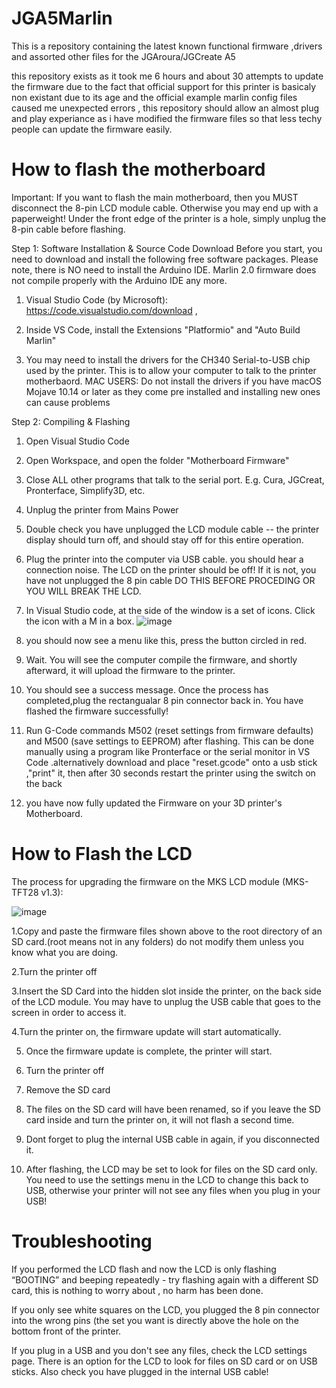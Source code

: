 # JGA5Marlin
This is a repository containing the latest known functional firmware ,drivers and assorted other files for the JGAroura/JGCreate A5

this repository exists as it took me 6 hours and about 30 attempts to update the firmware due to the fact that official support for this printer is basicaly non existant due to its age and the official example marlin config files caused me unexpected errors , this repository should allow an almost plug and play experiance as i have modified the firmware files so that less techy people can update the firmware easily. 

# How to flash the motherboard
Important: If you want to flash the main motherboard, then you MUST disconnect the 8-pin LCD module cable. Otherwise you may end up with a paperweight! Under the front edge of the printer is a hole, simply unplug the 8-pin cable before flashing.

Step 1: Software Installation & Source Code Download
Before you start, you need to download and install the following free software packages. Please note, there is NO need to install the Arduino IDE.
Marlin 2.0 firmware does not compile properly with the Arduino IDE any more.


1. Visual Studio Code (by Microsoft): https://code.visualstudio.com/download , 
2. Inside VS Code, install the Extensions "Platformio" and "Auto Build Marlin"

3. You may need to install the drivers for the CH340 Serial-to-USB chip used by the printer. This is to allow your computer to talk to the printer motherbaord.
MAC USERS: Do not install the drivers if you have macOS Mojave 10.14 or later as they come pre installed and installing new ones can cause problems

Step 2: Compiling & Flashing
1. Open Visual Studio Code

2. Open Workspace, and open the folder "Motherboard Firmware"

3. Close ALL other programs that talk to the serial port. E.g. Cura, JGCreat, Pronterface, Simplify3D, etc.

4. Unplug the printer from Mains Power

5. Double check you have unplugged the LCD module cable -- the printer display should turn off, and should stay off for this entire operation.

6. Plug the printer into the computer via USB cable. you should hear a connection noise. The LCD on the printer should be off! If it is not, you have not unplugged the 8 pin cable 
DO THIS BEFORE PROCEDING OR YOU WILL BREAK THE LCD.

7. In Visual Studio code,  at the side of the window is a set of icons. Click the icon with a M in a box.
 ![image](https://github.com/joepotato04/JGA5Marlin/assets/52463691/e06c945c-eaab-44c3-b34a-4b7afdb1f01e)

 
8. you should now see a menu like this, press the button circled in red.


9. Wait. You will see the computer compile the firmware, and shortly afterward, it will upload the firmware to the printer.

10. You should see a success message. Once the process has completed,plug the rectangualar 8 pin connector back in. You have flashed the firmware successfully!

11. Run G-Code commands M502 (reset settings from firmware defaults) and M500 (save settings to EEPROM) after flashing. This can be done  manually using a program like Pronterface or the serial monitor in VS Code .alternatively download and place "reset.gcode" onto a usb stick ,"print" it, then after 30 seconds restart the printer using the switch on the back

12. you have now fully updated the Firmware on your 3D printer's Motherboard.



# How to Flash the LCD
The process for upgrading the firmware on the MKS LCD module (MKS-TFT28 v1.3):


![image](https://github.com/joepotato04/JGA5Marlin/assets/52463691/f9f99f05-8434-4fb1-8aac-ff2566592c4e)

1.Copy and paste the firmware files shown above to the root directory of an SD card.(root means not in any folders)
do not modify them unless you know what you are doing.


2.Turn the printer off

3.Insert the SD Card into the hidden slot inside the printer, on the back side of the LCD module. You may have to unplug the USB cable that goes to the screen in order to access it.

4.Turn the printer on, the firmware update will start automatically.

5. Once the firmware update is complete, the printer will start.

6. Turn the printer off

7. Remove the SD card

8. The files on the SD card will have been renamed, so if you leave the SD card inside and turn the printer on, it will not flash a second time.

9. Dont forget to plug the internal USB cable in again, if you disconnected it.

10. After flashing, the LCD may be set to look for files on the SD card only. You need to use the settings menu in the LCD to change this back to USB, otherwise your printer will not see any files when you plug in your USB!


# Troubleshooting
If you performed the LCD flash and now the LCD is only flashing “BOOTING” and beeping repeatedly - try flashing again with a different SD card, this is nothing to worry about , no harm has been done.

If you only see white squares on the LCD, you plugged the 8 pin connector into the wrong pins (the set you want is directly above the hole on the bottom front of the printer.

If you plug in a USB and you don't see any files, check the LCD settings page. There is an option for the LCD to look for files on SD card or on USB sticks. Also check you have plugged in the internal USB cable!
